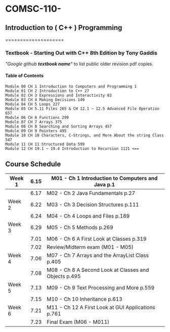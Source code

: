 # COMSC-110-
## Introduction to ( C++ ) Programming
====================
### Textbook - Starting Out with C++ 8th Edition by Tony Gaddis
*"Google github **textbook name**"* to list public older revision pdf copies.
    
    
#### Table of Contents

    Module 00 CH 1 Introduction to Computers and Programming 1
    Module 01 CH 2 Introduction to C++ 27
    Module 02 CH 3 Expressions and Interactivity 83
    Module 03 CH 4 Making Decisions 149
    Module 04 CH 5 Loops 227
    Module 05 CH 5.11 Files 265 & CH 12.1 ~ 12.5 Advanced File Operation 657
    Module 06 CH 6 Functions 299
    Module 07 CH 7 Arrays 375
    Module 08 CH 8 Searching and Sorting Arrays 457
    Module 09 CH 9 Pointers 495
    Module 10 CH 10 Characters, C-Strings, and More About the string Class 547
    Module 11 CH 11 Structured Data 599 
    Module 12 CH 19.1 ~ 19.4 Introduction to Recursion 1121 <==

## Course Schedule
| Week 1 | 6.15 | M01 - Ch 1 Introduction to Computers and Java p.1     |
|--------|-----:|-------------------------------------------------------|
|        | 6.17 | M02 - Ch 2 Java Fundamentals p.27                     |
| Week 2 | 6.22 | M03 - Ch 3 Decision Structures p.111                  |
|        | 6.24 | M04 - Ch 4 Loops and Files p.189                      |
| Week 3 | 6.29 | M05 - Ch 5 Methods p.269                              |
|        | 7.01 | M06 - Ch 6 A First Look at Classes p.319              |
|        | 7.02 | Review/Midterm exam (M01 - M05)                       |
| Week 4 | 7.06 | M07 - Ch 7 Arrays and the ArrayList Class p.405       |
|        | 7.08 | M08 - Ch 8 A Second Look at Classes and Objects p.495 |
| Week 5 | 7.13 | M09 - Ch 9 Text Processing and More p.559             |
|        | 7.15 | M10 - Ch 10 Inheritance p.613                         |
| Week 6 | 7.21 | M11 - Ch 12 A First Look at GUI Applications p.761    |
|        | 7.23 | Final Exam (M06 - M011)                               |

